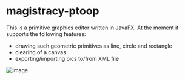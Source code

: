 # magistracy-ptoop

This is a primitive graphics editor written in JavaFX.
At the moment it supports the following features:

- drawing such geometric primitives as line, circle and rectangle
- clearing of a canvas
- exporting/importing pics to/from XML file

![Image](https://monosnap.com/file/E4zgndjdJ9SSibuvy62VV2j087jr0u "The editor appearance")
